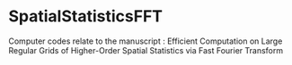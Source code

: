 # SpatialStatisticsFFT
Computer codes relate to the manuscript : Efficient Computation on Large Regular Grids of Higher-Order Spatial Statistics via Fast Fourier Transform
